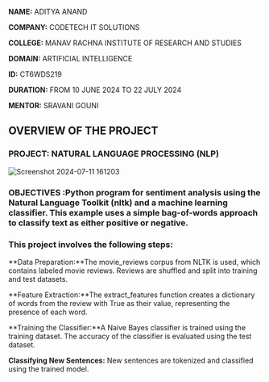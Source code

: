 **NAME:** ADITYA ANAND 

**COMPANY:** CODETECH IT SOLUTIONS

**COLLEGE:**  MANAV RACHNA INSTITUTE OF RESEARCH AND STUDIES

**DOMAIN:** ARTIFICIAL INTELLIGENCE

**ID:** CT6WDS219

**DURATION:** FROM 10 JUNE 2024 TO 22 JULY 2024


**MENTOR:** SRAVANI GOUNI



## OVERVIEW OF THE PROJECT
### PROJECT: NATURAL LANGUAGE PROCESSING (NLP)
![Screenshot 2024-07-11 161203](https://github.com/adiidiwakarr/CODETECH-TASK3/assets/174021832/b5e411b7-67d1-4a40-8be0-566731a441ac)


### OBJECTIVES :Python program for sentiment analysis using the Natural Language Toolkit (nltk) and a machine learning classifier. This example uses a simple bag-of-words approach to classify text as either positive or negative.




### This project involves the following steps:



**Data Preparation:**The movie_reviews corpus from NLTK is used, which contains labeled movie reviews.  Reviews are shuffled and split into training and test datasets.




**Feature Extraction:**The extract_features function creates a dictionary of words from the review with True as their value, representing the presence of each word.






**Training the Classifier:**A Naive Bayes classifier is trained using the training dataset. The accuracy of the classifier is evaluated using the test dataset.





**Classifying New Sentences:** New sentences are tokenized and classified using the trained model.




